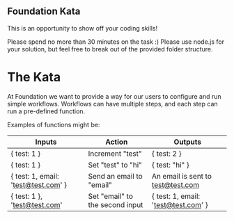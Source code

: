 ## Foundation Kata

This is an opportunity to show off your coding skills!

Please spend no more than 30 minutes on the task :) Please use node.js for your solution, but feel free to break out of the provided folder structure.

# The Kata

At Foundation we want to provide a way for our users to configure and run simple workflows. Workflows can have multiple steps, and each step can run a pre-defined function.

Examples of functions might be:

Inputs | Action | Outputs
----- | ------ | ------
{ test: 1 } | Increment "test" | { test: 2 }
{ test: 1 } | Set "test" to "hi" | { test: "hi" }
{ test: 1, email: 'test@test.com' } | Send an email to "email" | An email is sent to test@test.com
{ test: 1 }, 'test@test.com' | Set "email" to the second input | { test: 1, email: 'test@test.com' }
